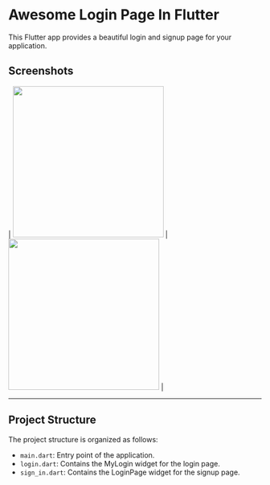 # Awesome Login Page In Flutter

This Flutter app provides a beautiful login and signup page for your application.

## Screenshots

| <img src="login.jpg"  width="300"/> | <img src="register.jpg" width="300"/>  |

---

## Project Structure

The project structure is organized as follows:

- `main.dart`: Entry point of the application.
- `login.dart`: Contains the MyLogin widget for the login page.
- `sign_in.dart`: Contains the LoginPage widget for the signup page.
